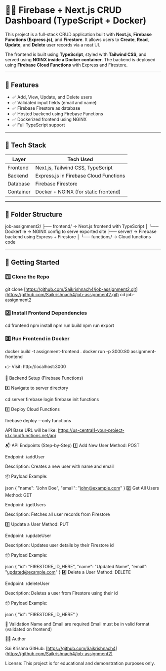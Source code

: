 # 🧑‍💻 Firebase + Next.js CRUD Dashboard (TypeScript + Docker)

This project is a full-stack CRUD application built with **Next.js**, **Firebase Functions (Express.js)**, and **Firestore**. It allows users to **Create**, **Read**, **Update**, and **Delete** user records via a neat UI.

The frontend is built using **TypeScript**, styled with **Tailwind CSS**, and served using **NGINX inside a Docker container**. The backend is deployed using **Firebase Cloud Functions** with Express and Firestore.

---

## 🚀 Features

- ✅ Add, View, Update, and Delete users
- ✅ Validated input fields (email and name)
- ✅ Firebase Firestore as database
- ✅ Hosted backend using Firebase Functions
- ✅ Dockerized frontend using NGINX
- ✅ Full TypeScript support

---

## 🧱 Tech Stack

| Layer        | Tech Used                              |
|--------------|------------------------------------------|
| Frontend     | Next.js, Tailwind CSS, TypeScript        |
| Backend      | Express.js in Firebase Cloud Functions   |
| Database     | Firebase Firestore                       |
| Container    | Docker + NGINX (for static frontend)     |

---

## 📂 Folder Structure

job-assignment2/
├── frontend/ → Next.js frontend with TypeScript
│ └── Dockerfile → NGINX config to serve exported site
├── server/ → Firebase backend using Express + Firestore
│ └── functions/ → Cloud functions code



---

## 🔧 Getting Started

### 1️⃣ Clone the Repo

git clone [https://github.com/Saikrishnach4/job-assignment2.git](https://github.com/Saikrishnach4/job-assignment2.git)
cd job-assignment2

### 2️⃣ Install Frontend Dependencies

cd frontend
npm install
npm run build
npm run export

### 3️⃣ Run Frontend in Docker

docker build -t assignment-frontend .
docker run -p 3000:80 assignment-frontend

👉 Visit: http://localhost:3000

🔌 Backend Setup (Firebase Functions)

1️⃣ Navigate to server directory

cd server
firebase login
firebase init functions

2️⃣ Deploy Cloud Functions

firebase deploy --only functions

API Base URL will be like: https://us-central1-your-project-id.cloudfunctions.net/api

📬 API Endpoints (Step-by-Step)
1️⃣ Add New User
Method: POST

Endpoint: /addUser

Description: Creates a new user with name and email

📦 Payload Example:

json
{
  "name": "John Doe",
  "email": "john@example.com"
}
2️⃣ Get All Users
Method: GET

Endpoint: /getUsers

Description: Fetches all user records from Firestore

3️⃣ Update a User
Method: PUT

Endpoint: /updateUser

Description: Updates user details by their Firestore id

📦 Payload Example:

json
{
  "id": "FIRESTORE_ID_HERE",
  "name": "Updated Name",
  "email": "updated@example.com"
}
4️⃣ Delete a User
Method: DELETE

Endpoint: /deleteUser

Description: Deletes a user from Firestore using their id

📦 Payload Example:

json
{
  "id": "FIRESTORE_ID_HERE"
}

🧪 Validation
Name and Email are required
Email must be in valid format (validated on frontend)

🧑‍🎓 Author

Sai Krishna
GitHub: [https://github.com/Saikrishnach4](https://github.com/Saikrishnach4/job-assignment2)

License:
This project is for educational and demonstration purposes only.





